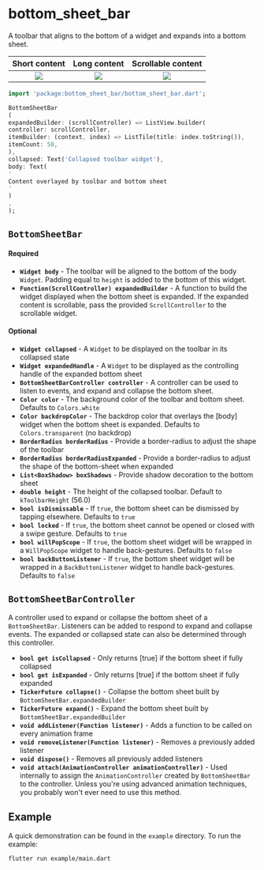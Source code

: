 # bottom_sheet_bar

A toolbar that aligns to the bottom of a widget and expands into a bottom sheet.

|    Short content     |   Long content    | Scrollable content |
|:--------------------:|:-----------------:|:------------------:|
| ![](swipe_short.gif) | ![](swipe_up.gif) |  ![](scroll.gif)   |

```dart
import 'package:bottom_sheet_bar/bottom_sheet_bar.dart';

BottomSheetBar
(
expandedBuilder: (scrollController) => ListView.builder(
controller: scrollController,
itemBuilder: (context, index) => ListTile(title: index.toString()),
itemCount: 50,
),
collapsed: Text('Collapsed toolbar widget'),
body: Text(
'
Content overlayed by toolbar and bottom sheet
'
)
,
);
```

## `BottomSheetBar`

#### __Required__

- **`Widget body`** - The toolbar will be aligned to the bottom of the body `Widget`. Padding equal to `height` is added
  to the bottom of this widget.
- **`Function(ScrollController) expandedBuilder`** - A function to build the widget displayed when the bottom sheet is
  expanded. If the expanded content is scrollable, pass the provided `ScrollController` to the scrollable widget.

#### __Optional__

- **`Widget collapsed`** - A `Widget` to be displayed on the toolbar in its collapsed state
- **`Widget expandedHandle`** - A `Widget` to be displayed as the controlling handle of the expanded bottom sheet
- **`BottomSheetBarController controller`** - A controller can be used to listen to events, and expand and collapse the
  bottom sheet.
- **`Color color`** - The background color of the toolbar and bottom sheet. Defaults to `Colors.white`
- **`Color backdropColor`** - The backdrop color that overlays the [body] widget when the bottom sheet is expanded.
  Defaults to `Colors.transparent` (no backdrop)
- **`BorderRadius borderRadius`** - Provide a border-radius to adjust the shape of the toolbar
- **`BorderRadius borderRadiusExpanded`** - Provide a border-radius to adjust the shape of the bottom-sheet when
  expanded
- **`List<BoxShadow> boxShadows`** - Provide shadow decoration to the bottom sheet
- **`double height`** - The height of the collapsed toolbar. Default to `kToolbarHeight` (56.0)
- **`bool isDismissable`** - If `true`, the bottom sheet can be dismissed by tapping elsewhere. Defaults to `true`
- **`bool locked`** - If `true`, the bottom sheet cannot be opened or closed with a swipe gesture. Defaults to `true`
- **`bool willPopScope`** - If `true`, the bottom sheet widget will be wrapped in a `WillPopScope` widget to handle
  back-gestures. Defaults to `false`
- **`bool backButtonListener`** - If `true`, the bottom sheet widget will be wrapped in a `BackButtonListener` widget to
  handle back-gestures. Defaults to `false`

## `BottomSheetBarController`

A controller used to expand or collapse the bottom sheet of a `BottomSheetBar`. Listeners can be added to respond to
expand and collapse events. The expanded or collapsed state can also be determined through this controller.

- **`bool get isCollapsed`** - Only returns [true] if the bottom sheet if fully collapsed
- **`bool get isExpanded`** - Only returns [true] if the bottom sheet if fully expanded
- **`TickerFuture collapse()`** - Collapse the bottom sheet built by `BottomSheetBar.expandedBuilder`
- **`TickerFuture expand()`** - Expand the bottom sheet built by `BottomSheetBar.expandedBuilder`
- **`void addListener(Function listener)`** - Adds a function to be called on every animation frame
- **`void removeListener(Function listener)`** - Removes a previously added listener
- **`void dispose()`** - Removes all previously added listeners
- **`void attach(AnimationController animationController)`** - Used internally to assign the `AnimationController`
  created by `BottomSheetBar` to the controller. Unless you're using advanced animation techniques, you probably won't
  ever need to use this method.

## Example

A quick demonstration can be found in the `example` directory. To run the example:

`flutter run example/main.dart`